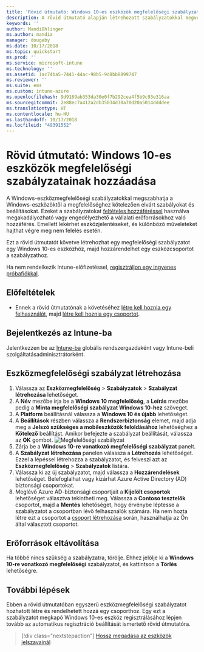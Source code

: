 ```yaml
---
title: 'Rövid útmutató: Windows 10-es eszközök megfelelőségi szabályzatainak hozzáadása'
description: A rövid útmutató alapján létrehozott szabályzatokkal megvédheti a vállalati adatait, és kezelheti a végfelhasználók által a céges erőforrások elérésére használt eszközöket. Valamint hozzárendelheti a szabályzatokat csoportokhoz.
keywords: ''
author: MandiOhlinger
ms.author: mandia
manager: dougeby
ms.date: 10/17/2018
ms.topic: quickstart
ms.prod: ''
ms.service: microsoft-intune
ms.technology: ''
ms.assetid: 1ac74ba5-7441-44ac-98b5-9d8bb8899747
ms.reviewer: ''
ms.suite: ems
ms.custom: intune-azure
ms.openlocfilehash: 9d9169ab353da30e0f7b292cea4f5b9c93e316aa
ms.sourcegitcommit: 2e88ec7a412a2db35034d30a70d20a5014ddddee
ms.translationtype: HT
ms.contentlocale: hu-HU
ms.lasthandoff: 10/17/2018
ms.locfileid: "49391552"
---
```

# <a name="quickstart-add-a-device-compliance-policy-for-a-windows-10-device"></a>Rövid útmutató: Windows 10-es eszközök megfelelőségi szabályzatainak hozzáadása
A Windows-eszközmegfelelőségi szabályzatokkal megszabhatja a Windows-eszközöktől a megfelelőséghez kötelezően elvárt szabályokat és beállításokat. Ezeket a szabályzatokat [feltételes hozzáféréssel](https://docs.microsoft.com/intune/conditional-access) használva megakadályozható vagy engedélyezhető a vállalati erőforrásokhoz való hozzáférés. Emellett lekérhet eszközjelentéseket, és különböző műveleteket hajthat végre meg nem felelés esetén.

Ezt a rövid útmutatót követve létrehozhat egy megfelelőségi szabályzatot egy Windows 10-es eszközhöz, majd hozzárendelhet egy eszközcsoportot a szabályzathoz.

Ha nem rendelkezik Intune-előfizetéssel, [regisztráljon egy ingyenes próbafiókkal](free-trial-sign-up.md).

## <a name="prerequisites"></a>Előfeltételek
- Ennek a rövid útmutatónak a követéséhez [létre kell hoznia egy felhasználót](quickstart-create-user.md), majd [létre kell hoznia egy csoportot](quickstart-create-group.md).


## <a name="sign-in-to-intune"></a>Bejelentkezés az Intune-ba
Jelentkezzen be az [Intune-ba](https://aka.ms/intuneportal) globális rendszergazdaként vagy Intune-beli szolgáltatásadminisztrátorként.

## <a name="create-a-device-compliance-policy"></a>Eszközmegfelelőségi szabályzat létrehozása
1. Válassza az **Eszközmegfelelőség** > **Szabályzatok** > **Szabályzat létrehozása** lehetőséget.
2. A **Név** mezőbe írja be a **Windows 10 megfelelőség**, a **Leírás** mezőbe pedig a **Minta megfelelőségi szabályzat Windows 10-hez** szöveget.
3. A **Platform** beállításnál válassza a **Windows 10 és újabb** lehetőséget.
4. A **Beállítások** részben válassza a **Rendszerbiztonság** elemet, majd adja meg a **Jelszó szükséges a mobileszközök feloldásához** lehetőséghez a **Kötelező** beállítást. Amikor befejezte a szabályzat beállítását, válassza az **OK** gombot.
   ![Megfelelőségi szabályzat](/intune/media/quickstart-create-policy/compliance-policy.png)
5. Zárja be a **Windows 10-re vonatkozó megfelelőségi szabályzat** panelt. 
6. A **Szabályzat létrehozása** panelen válassza a **Létrehozás** lehetőséget. Ezzel a lépéssel létrehozza a szabályzatot, és felveszi azt az **Eszközmegfelelőség** > **Szabályzatok** listára.
7. Válassza ki az új szabályzatot, majd válassza a **Hozzárendelések** lehetőséget. Belefoglalhat vagy kizárhat Azure Active Directory (AD) biztonsági csoportokat.
8. Meglévő Azure AD-biztonsági csoportjait a **Kijelölt csoportok** lehetőséget választva tekintheti meg. Válassza a **Contoso tesztelők** csoportot, majd a **Mentés** lehetőséget, hogy érvénybe léptesse a szabályzatot a csoportban lévő felhasználók számára. Ha nem hozta létre ezt a csoportot a [csoport létrehozása](quickstart-create-group.md) során, használhatja az Ön által választott csoportot. 

## <a name="clean-up-resources"></a>Erőforrások eltávolítása
Ha többé nincs szükség a szabályzatra, törölje. Ehhez jelölje ki a **Windows 10-re vonatkozó megfelelőségi** szabályzatot, és kattintson a **Törlés** lehetőségre. 

## <a name="next-steps"></a>További lépések
Ebben a rövid útmutatóban egyszerű eszközmegfelelőségi szabályzatot hozhatott létre és rendelhetett hozzá egy csoporthoz. Egy ezt a szabályzatot megkapó Windows 10-es eszköz regisztrálásához lépjen tovább az automatikus regisztráció beállítását ismertető rövid útmutatóra. 
 
> [!div class="nextstepaction"]
> [Hossz megadása az eszközök jelszavainál](quickstart-set-password-length-android.md)